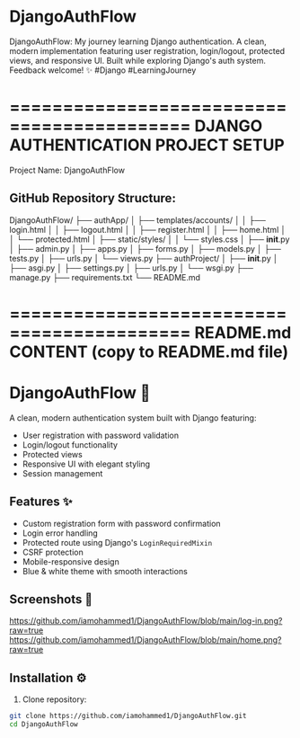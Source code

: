 # DjangoAuthFlow
 DjangoAuthFlow: My journey learning Django authentication. A clean, modern implementation featuring user registration, login/logout, protected views, and responsive UI. Built while exploring Django's auth system. Feedback welcome! ✨ #Django #LearningJourney

===========================================
DJANGO AUTHENTICATION PROJECT SETUP
===========================================

Project Name: DjangoAuthFlow

GitHub Repository Structure:
----------------------------
DjangoAuthFlow/
├── authApp/
│   ├── templates/accounts/
│   │   ├── login.html
│   │   ├── logout.html
│   │   ├── register.html
│   │   ├── home.html
│   │   └── protected.html
│   ├── static/styles/
│   │   └── styles.css
│   ├── __init__.py
│   ├── admin.py
│   ├── apps.py
│   ├── forms.py
│   ├── models.py
│   ├── tests.py
│   ├── urls.py
│   └── views.py
├── authProject/
│   ├── __init__.py
│   ├── asgi.py
│   ├── settings.py
│   ├── urls.py
│   └── wsgi.py
├── manage.py
├── requirements.txt
└── README.md

===========================================
README.md CONTENT (copy to README.md file)
===========================================

# DjangoAuthFlow 🔐

A clean, modern authentication system built with Django featuring:
- User registration with password validation
- Login/logout functionality
- Protected views
- Responsive UI with elegant styling
- Session management

## Features ✨
- Custom registration form with password confirmation
- Login error handling
- Protected route using Django's `LoginRequiredMixin`
- CSRF protection
- Mobile-responsive design
- Blue & white theme with smooth interactions

## Screenshots 📸

https://github.com/iamohammed1/DjangoAuthFlow/blob/main/log-in.png?raw=true
https://github.com/iamohammed1/DjangoAuthFlow/blob/main/home.png?raw=true


## Installation ⚙️
1. Clone repository:
```bash
git clone https://github.com/iamohammed1/DjangoAuthFlow.git
cd DjangoAuthFlow
